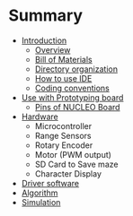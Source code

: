 # Summary

* [Introduction](README.md)
   * [Overview](overview.md)
   * [Bill of Materials](bill_of_materials.md)
   * [Directory organization](directory_organization.md)
   * [How to use IDE](how_to_use_ide.md)
   * [Coding conventions](coding_conventions.md)
* [Use with Prototyping board](use_with_prototype_board.md)
   * [Pins of NUCLEO Board](pins_of_nucleo_board.md)
* [Hardware](hardware.md)
   * Microcontroller
   * Range Sensors
   * Rotary Encoder
   * Motor (PWM output)
   * SD Card to Save maze
   * Character Display
* [Driver software](driver_software.md)
* [Algorithm](algorithm.md)
* [Simulation](simulation.md)


